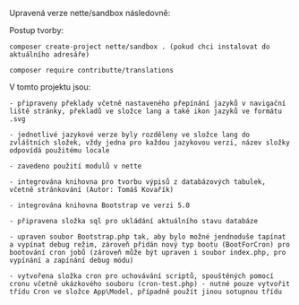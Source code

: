 Upravená verze nette/sandbox následovně:

Postup tvorby:

    composer create-project nette/sandbox . (pokud chci instalovat do aktuálního adresáře)

    composer require contributte/translations

V tomto projektu jsou:

    - připraveny překlady včetně nastaveného přepínání jazyků v navigační liště stránky, překladů ve složce lang a také ikon jazyků ve formátu .svg

    - jednotlivé jazykové verze byly rozděleny ve složce lang do zvláštních složek, vždy jedna pro každou jazykovou verzi, název složky odpovídá použitému locale

    - zavedeno použití modulů v nette

    - integrována knihovna pro tvorbu výpisů z databázových tabulek, včetně stránkování (Autor: Tomáš Kovařík)

    - integrována knihovna Bootstrap ve verzi 5.0

    - připravena složka sql pro ukládání aktuálního stavu databáze

    - upraven soubor Bootstrap.php tak, aby bylo možné jendnoduše tapínat a vypínat debug režim, zároveň přidán nový typ bootu (BootForCron) pro bootování cron jobů (zároveň může být upraven i soubor index.php, pro vypínání a zapínání debug módu)
   
    - vytvořena složka cron pro uchovávání scriptů, spouštěných pomocí cronu včetně ukázkového souboru (cron-test.php) - nutné pouze vytvořit třídu Cron ve složce App\Model, případně použít jinou sotupnou třídu